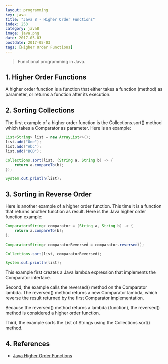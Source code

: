 ```yaml
---
layout: programming
key: java
title: "Java 8 - Higher Order Functions"
index: 253
category: java8
image: java.png
date: 2017-05-03
postdate: 2017-05-03
tags: [Higher Order Functions]
---
```


> Functional programming in Java.

## 1. Higher Order Functions
A higher order function is a function that either takes a function (method) as parameter, or returns a function after its execution.

## 2. Sorting Collections
The first example of a higher order function is the Collections.sort() method which takes a Comparator as parameter. Here is an example:
```java
List<String> list = new ArrayList<>();
list.add("One");
list.add("Abc");
list.add("BCD");

Collections.sort(list, (String a, String b) -> {
    return a.compareTo(b);
});

System.out.println(list);
```

## 3. Sorting in Reverse Order
Here is another example of a higher order function. This time it is a function that returns another function as result. Here is the Java higher order function example:
```java
Comparator<String> comparator = (String a, String b) -> {
    return a.compareTo(b);
};

Comparator<String> comparatorReversed = comparator.reversed();

Collections.sort(list, comparatorReversed);

System.out.println(list);
```
This example first creates a Java lambda expression that implements the Comparator interface.

Second, the example calls the reversed() method on the Comparator lambda. The reversed() method returns a new Comparator lambda, which reverse the result returned by the first Comparator implementation.

Because the reversed() method returns a lambda (function), the reversed() method is considered a higher order function.

Third, the example sorts the List of Strings using the Collections.sort() method.

## 4. References
* [Java Higher Order Functions](http://tutorials.jenkov.com/java-functional-programming/higher-order-functions.html)
